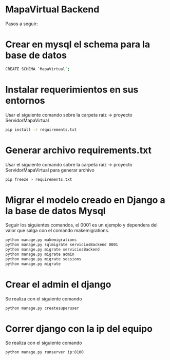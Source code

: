 # MapaVirtual Backend
Pasos a seguir:

# Crear en mysql el schema para la base de datos
```bash
CREATE SCHEMA `MapaVirtual`;
```

# Instalar requerimientos en sus entornos
Usar el siguiente comando sobre la carpeta raíz -> proyecto ServidorMapaVirtual
```bash
pip install -r requirements.txt
```

# Generar archivo requirements.txt
Usar el siguiente comando sobre la carpeta raíz -> proyecto ServidorMapaVirtual para generar archivo
```bash
pip freeze > requirements.txt
```

# Migrar el modelo creado en Django a la base de datos Mysql
Seguir los siguientes comandos, el 0001 es un ejemplo y dependera del valor que salga con el comando makemigrations.
```bash
python manage.py makemigrations
python manage.py sqlmigrate serviciosBackend 0001
python manage.py migrate serviciosBackend
python manage.py migrate admin
python manage.py migrate sessions
python manage.py migrate
```
# Crear el admin el django
Se realiza con el siguiente comando
```bash
python manage.py createsuperuser
```

# Correr django con la ip del equipo
Se realiza con el siguiente comando
```bash
python manage.py runserver ip:8100
```